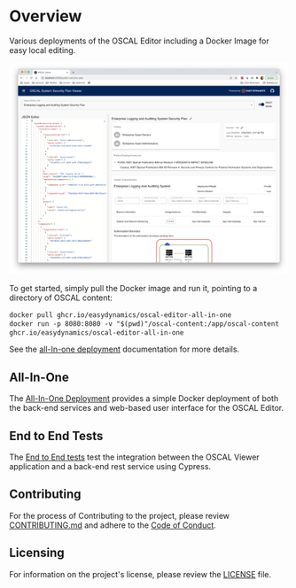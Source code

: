 # Overview

Various deployments of the OSCAL Editor including a Docker Image
for easy local editing.

![OSCAL Editor Screenshot](/docs/resources/oscal-editor.png)

To get started, simply pull the Docker image and run it, pointing to a directory of OSCAL content:
```
docker pull ghcr.io/easydynamics/oscal-editor-all-in-one
docker run -p 8080:8080 -v "$(pwd)"/oscal-content:/app/oscal-content ghcr.io/easydynamics/oscal-editor-all-in-one
```
See the [all-In-one deployment](all-in-one) documentation for more details.

## All-In-One

The [All-In-One Deployment](all-in-one) provides a simple Docker deployment of both
the back-end services and web-based user interface for the OSCAL Editor.

## End to End Tests

The [End to End tests](end-to-end-tests) test the integration between the OSCAL Viewer
application and a back-end rest service using Cypress.

## Contributing

For the process of Contributing to the project, please review
[CONTRIBUTING.md](https://github.com/EasyDynamics/.github/CONTRIBUTING.md)
and adhere to the
[Code of Conduct](https://github.com/EasyDynamics/.github/CODE_OF_CONDUCT.md).

## Licensing

For information on the project's license, please review the [LICENSE](/LICENSE) file.
